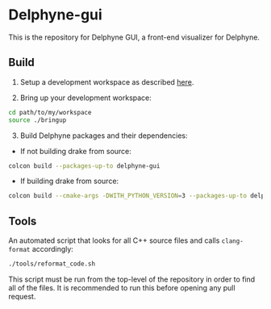 # Delphyne-gui

This is the repository for Delphyne GUI, a front-end visualizer for Delphyne. 

## Build

1. Setup a development workspace as described [here](https://github.com/ToyotaResearchInstitute/dsim-repos-index/tree/master/README.md).

2. Bring up your development workspace:

```sh
cd path/to/my/workspace
source ./bringup
```

3. Build Delphyne packages and their dependencies:

  - If not building drake from source:

   ```sh
   colcon build --packages-up-to delphyne-gui
   ```

  - If building drake from source:

   ```sh
   colcon build --cmake-args -DWITH_PYTHON_VERSION=3 --packages-up-to delphyne-gui
   ```

## Tools

An automated script that looks for all C++ source files and calls `clang-format` accordingly:

```sh
./tools/reformat_code.sh
```

This script must be run from the top-level of the repository in order to find all of the files.
It is recommended to run this before opening any pull request.
